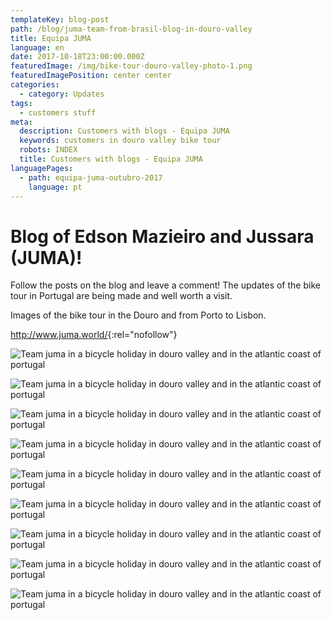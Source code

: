 ```yaml
---
templateKey: blog-post
path: /blog/juma-team-from-brasil-blog-in-douro-valley
title: Equipa JUMA
language: en
date: 2017-10-18T23:00:00.000Z
featuredImage: /img/bike-tour-douro-valley-photo-1.png
featuredImagePosition: center center
categories:
  - category: Updates
tags:
  - customers stuff
meta:
  description: Customers with blogs - Equipa JUMA
  keywords: customers in douro valley bike tour
  robots: INDEX
  title: Customers with blogs - Equipa JUMA
languagePages:
  - path: equipa-juma-outubro-2017
    language: pt
---
```

# Blog of Edson Mazieiro and Jussara (JUMA)!

Follow the posts on the blog and leave a comment! The updates of the bike tour in Portugal are being made  and well worth a visit.

Images of the bike tour in the Douro and from Porto to Lisbon.

<http://www.juma.world/>{:rel="nofollow"}

![Team juma in a bicycle holiday in douro valley and in the atlantic coast of portugal](/img/bike-tour-douro-valley-photo-9.png "Team juma in a bicycle holiday in douro valley and in the atlantic coast of portugal")

![Team juma in a bicycle holiday in douro valley and in the atlantic coast of portugal](/img/bike-tour-douro-valley-photo-8.png "Team juma in a bicycle holiday in douro valley and in the atlantic coast of portugal")

![Team juma in a bicycle holiday in douro valley and in the atlantic coast of portugal](/img/bike-tour-douro-valley-photo-7.png "Team juma in a bicycle holiday in douro valley and in the atlantic coast of portugal")

![Team juma in a bicycle holiday in douro valley and in the atlantic coast of portugal](/img/bike-tour-douro-valley-photo-6.png "Team juma in a bicycle holiday in douro valley and in the atlantic coast of portugal")

![Team juma in a bicycle holiday in douro valley and in the atlantic coast of portugal](/img/bike-tour-douro-valley-photo-5.png "Team juma in a bicycle holiday in douro valley and in the atlantic coast of portugal")

![Team juma in a bicycle holiday in douro valley and in the atlantic coast of portugal](/img/bike-tour-douro-valley-photo-4.png "Team juma in a bicycle holiday in douro valley and in the atlantic coast of portugal")

![Team juma in a bicycle holiday in douro valley and in the atlantic coast of portugal](/img/bike-tour-douro-valley-photo-3.png "Team juma in a bicycle holiday in douro valley and in the atlantic coast of portugal")

![Team juma in a bicycle holiday in douro valley and in the atlantic coast of portugal](/img/bike-tour-douro-valley-photo-2.png "Team juma in a bicycle holiday in douro valley and in the atlantic coast of portugal")

![Team juma in a bicycle holiday in douro valley and in the atlantic coast of portugal](/img/bike-tour-douro-valley-photo-1.png "Team juma in a bicycle holiday in douro valley and in the atlantic coast of portugal")
